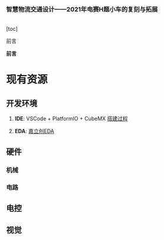 ### 智慧物流交通设计——2021年电赛H题小车的复刻与拓展

<br>
[toc] 

<font size=4></font>


前言

**前言**




# 现有资源

## 开发环境

1. **IDE**: VSCode + PlatformIO + CubeMX
[搭建过程](docs/IDE.md)

2. **EDA**: [嘉立创EDA](https://pro.lceda.cn/)




## 硬件

### 机械

### 电路

## 电控

## 视觉

